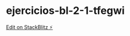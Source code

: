 # ejercicios-bl-2-1-tfegwi

[Edit on StackBlitz ⚡️](https://stackblitz.com/edit/ejercicios-bl-2-1-tfegwi)